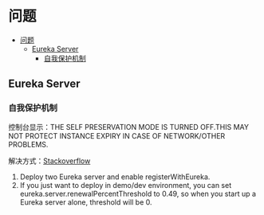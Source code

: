 # 问题

- [问题](#问题)
  - [Eureka Server](#eureka-server)
    - [自我保护机制](#自我保护机制)


## Eureka Server

### 自我保护机制

控制台显示：THE SELF PRESERVATION MODE IS TURNED OFF.THIS MAY NOT PROTECT INSTANCE EXPIRY IN CASE OF NETWORK/OTHER PROBLEMS.

解决方式：[Stackoverflow](https://stackoverflow.com/questions/33921557/understanding-spring-cloud-eureka-server-self-preservation-and-renew-threshold)

1. Deploy two Eureka server and enable registerWithEureka.
2. If you just want to deploy in demo/dev environment, you can set eureka.server.renewalPercentThreshold to 0.49, so when you start up a Eureka server alone, threshold will be 0.